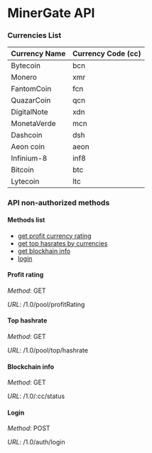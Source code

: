 # MinerGate API



### Currencies List
| Currency Name | Currency Code (cc) |
| --- | --- |
| Bytecoin | bcn |
| Monero | xmr |
| FantomCoin | fcn |
| QuazarCoin | qcn |
| DigitalNote | xdn |
| MonetaVerde | mcn |
| Dashcoin | dsh |
| Aeon coin | aeon |
| Infinium-8 | inf8 |
| Bitcoin | btc |
| Lytecoin | ltc |


### API non-authorized methods

#### Methods list
- [get profit currency rating](#profit-rating)
- [get top hasrates by currencies](#hashrate)
- [get blockhain info](#blockchain)
- [login](#login)

#### Profit rating

_Method_: GET

_URL_: /1.0/pool/profitRating

#### Top hashrate

_Method_: GET

_URL_: /1.0/pool/top/hashrate

#### Blockchain info

_Method_: GET

_URL_: /1.0/:cc/status

#### Login

_Method_: POST

_URL_: /1.0/auth/login
